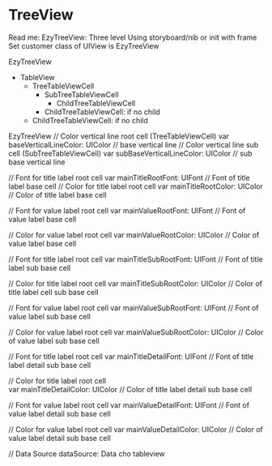 # TreeView
Read me: EzyTreeView: Three level
Using storyboard/nib or init with frame
Set customer class of UIView is EzyTreeView

EzyTreeView
- TableView
    - TreeTableViewCell
        - SubTreeTableViewCell
            - ChildTreeTableViewCell
        - ChildTreeTableViewCell: if no child
    - ChildTreeTableViewCell: if no child

EzyTreeView	
// Color vertical line root cell (TreeTableViewCell)
var baseVerticalLineColor: UIColor		// base vertical line
// Color vertical line sub cell (SubTreeTableViewCell)
var subBaseVerticalLineColor: UIColor	// sub base vertical line

// Font for title label root cell
var mainTitleRootFont: UIFont			// Font of title label base cell
// Color for title label root cell
var mainTitleRootColor: UIColor			// Color of title label base cell

// Font for value label root cell
var mainValueRootFont: UIFont			// Font of value label base cell

// Color for value label root cell
var mainValueRootColor: UIColor			// Color of value label base cell

// Font for title label root cell
var mainTitleSubRootFont: UIFont		// Font of title label sub base cell

// Color for title label root cell
var mainTitleSubRootColor: UIColor		// Color of title label cell sub base cell

// Font for value label root cell
var mainValueSubRootFont: UIFont		// Font of value label sub base cell

// Color for value label root cell
var mainValueSubRootColor: UIColor		// Color of value label sub base cell

// Font for title label root cell
var mainTitleDetailFont: UIFont			// Font of title label detail sub base cell

// Color for title label root cell		
var mainTitleDetailColor: UIColor		// Color of title label detail sub base cell

// Font for value label root cell
var mainValueDetailFont: UIFont			// Font of value label detail sub base cell

// Color for value label root cell
var mainValueDetailColor: UIColor		// Color of value label detail sub base cell

// Data Source
dataSource: Data cho tableview
